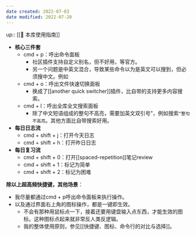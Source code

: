 ```yaml
---
date created: 2022-07-03
date modified: 2022-07-20
---
```


up:: [[🧰 本库使用指南]]

- **核心三件套**
	- cmd + p：呼出命令面板
		- 社区插件支持自定义别名，但不好用，等官方。
		- 另一个问题是中英文混合，导致某些命令以为是英文可以搜到，但必须搜中文。例如
	- cmd + o：呼出文件快速切换面板
		- 换成了[[another quick switcher]]插件，比自带的支持更多内容搜索。
	- cmd + l：呼出全库全文搜索面板
		- 除了中文短语组成的整句不高亮，需要加英文双引号"，例如搜索`"整句不高亮`。其他方面比自带搜索好用。
- **每日日志流**
	- cmd + shift + j：打开今天日志
	- cmd + shift + h：打开昨日日志
- **每日复习流**
	- cmd + shift + 0：打开[[spaced-repetition]]笔记review
	- cmd + shift + 1：标记为简单
	- cmd + shift + 2：标记为困难

**除以上超高频快捷键，其他场景**：

- 我尽量都通过cmd + p呼出命令面板来执行操作。
- 以及通过界面右上角的图标操作，都是一键即生效。
	- 不会有那种用鼠标点一下，接着还要用键盘输入点东西，才能生效的图标。这种图标点起来就非常反人类反逻辑。
	- 我的整体使用原则，参见[[快捷键、图标、命令行的对比与选择]]。
